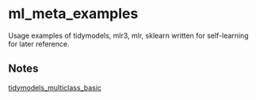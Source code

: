 # ml_meta_examples

Usage examples of tidymodels, mlr3, mlr, sklearn written for self-learning for later reference.

## Notes

[tidymodels_multiclass_basic](https://htmlpreview.github.io/?https://github.com/talegari/ml_meta_examples/blob/master/tidymodels/tidymodels_multiclass_basic.html)
